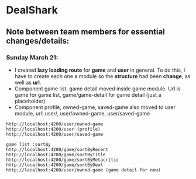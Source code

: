# DealShark

## Note between team members for essential changes/details:

### Sunday March 21:
- I created **lazy loading route** for **game** and **user** in general. To do this, I have to create each one a module so the **structure** had been **change**, as well as **url**.
- Component game list, game detail moved inside game module. Url is game for game list, game/game-detail for game detail (just a placeholder)
- Component profile, owned-game, saved-game also moved to user module, url: user/, user/owned-game, user/saved-game

```
http://localhost:4200/user/owned-game
http://localhost:4200/user (profile)
http://localhost:4200/user/saved-game

game list :sortBy
http://localhost:4200/game/sortByRecent 
http://localhost:4200/game/sortByTitle
http://localhost:4200/game/sortByMetacritic
http://localhost:4200/game/sortByDeal
http://localhost:4200/user/owned-game (game detail for now)
```
